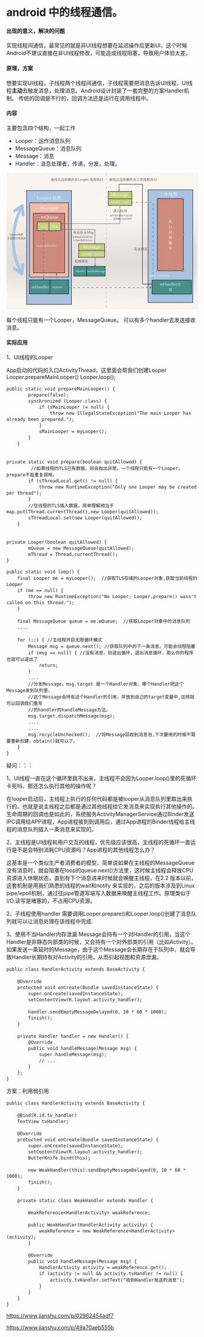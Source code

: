# android 中的线程通信。

####  出现的意义，解决的问题
实现线程间通信，最常见的就是非UI线程想要在延迟操作后更新UI，这个时候Android不建议直接在非UI线程修改，可能造成线程阻塞，导致用户体验太差。 


####  原理，方案
想要实现UI线程，子线程两个线程间通信，子线程需要把消息告诉UI线程，UI线程**主动**去触发消息，处理消息。Android设计封装了一套完整的方案Handler机制。
传统的回调是不行的，回调方法还是运行在调用线程中。

####  内容
主要包含四个结构，一起工作

- Looper：运作消息队列
- MessageQueue：消息队列
- Message：消息
- Handler：消息处理者，传递，分发，处理。

![hahah](./image/android/looper.png)

每个线程只能有一个Looper，MessageQueue。  可以有多个handler去发送接收消息。

####  实际应用
1、UI线程的Looper

App启动的代码的入口ActivityThread，这里面会帮我们创建Looper
Looper.prepareMainLooper()
Looper.loop();

```
public static void prepareMainLooper() {
        prepare(false);
        synchronized (Looper.class) {
            if (sMainLooper != null) {
                throw new IllegalStateException("The main Looper has already been prepared.");
            }
            sMainLooper = myLooper();
        }
    }


private static void prepare(boolean quitAllowed) {
         //如果线程的TLS已有数据，则会抛出异常，一个线程只能有一个Looper，prepare不能重复调用。
        if (sThreadLocal.get() != null) {
            throw new RuntimeException("Only one Looper may be created per thread");
        }
        //往线程的TLS插入数据，简单理解相当于map.put(Thread.currentThread(),new Looper(quitAllowed));
        sThreadLocal.set(new Looper(quitAllowed));
    }


private Looper(boolean quitAllowed) {
        mQueue = new MessageQueue(quitAllowed);
        mThread = Thread.currentThread();
}

```

```
public static void loop() {
    final Looper me = myLooper();  //获取TLS存储的Looper对象,获取当前线程的Looper 
    if (me == null) {
        throw new RuntimeException("No Looper; Looper.prepare() wasn't called on this thread.");
    }
 
    final MessageQueue queue = me.mQueue;  //获取Looper对象中的消息队列
    ....

    for (;;) { //主线程开启无限循环模式
        Message msg = queue.next(); //获取队列中的下一条消息，可能会线程阻塞
        if (msg == null) { //没有消息，则退出循环，退出消息循环，那么你的程序也就可以退出了
            return;
        }
        ....
        //分发Message，msg.target 是一个Handler对象，哪个Handler把这个Message发到队列里，
        //这个Message会持有这个Handler的引用，并放到自己的target变量中,这样就可以回调我们重写
        //的handler的handleMessage方法。
        msg.target.dispatchMessage(msg);
        ....
        ....
        msg.recycleUnchecked();  //将Message回收到消息池,下次要用的时候不需要重新创建，obtain()就可以了。
    }
}

```
疑问：：：

1、UI线程一直在这个循环里跳不出来，主线程不会因为Looper.loop()里的死循环卡死吗，那还怎么执行其他的操作呢？

在looper启动后，主线程上执行的任何代码都是被looper从消息队列里取出来执行的。也就是说主线程之后都是通过其他线程给它发消息来实现执行其他操作的。生命周期的回调也是如此的，系统服务ActivityManagerService通过Binder发送IPC调用给APP进程，App进程接到到调用后，通过App进程的Binder线程给主线程的消息队列插入一条消息来实现的。

2、主线程是UI线程和用户交互的线程，优先级应该很高，主线程的死循环一直运行是不是会特别消耗CPU资源吗？App进程的其他线程怎么办？

这基本是一个类似生产者消费者的模型，简单说如果在主线程的MessageQueue没有消息时，就会阻塞在loop的queue.next()方法里，这时候主线程会释放CPU资源进入休眠状态，直到有下个消息进来时候就会唤醒主线程，在2.2 版本以前，这套机制是用我们熟悉的线程的wait和notify 来实现的，之后的版本涉及到Linux pipe/epoll机制，通过往pipe管道写端写入数据来唤醒主线程工作。原理类似于I/O,读写是堵塞的，不占用CPU资源。


2、子线程使用handler
需要调用Looper.prepare()和Looper.loop()创建了消息队列就可以让消息处理在该线程中完成.

3、使用不当Handler内存泄漏
Message会持有一个对Handler的引用，当这个Handler是非静态内部类的时候，又会持有一个对外部类的引用（比如Activity）。如果发送一条延时的Message，由于这个Message会长期存在于队列中，就会导致Handler长期持有对Activity的引用，从而引起视图和资源泄漏。


```
public class HandlerActivity extends BaseActivity {

    @Override
    protected void onCreate(Bundle savedInstanceState) {
        super.onCreate(savedInstanceState);
        setContentView(R.layout.activity_handler);

        handler.sendEmptyMessageDelayed(0, 10 * 60 * 1000);
        finish();
    }

    private Handler handler = new Handler() {
        @Override
        public void handleMessage(Message msg) {
            super.handleMessage(msg);
            // ...
        }
    };
}

```

方案：利用弱引用

```
public class HandlerActivity extends BaseActivity {

    @Bind(R.id.tv_handler)
    TextView tvHandler;

    @Override
    protected void onCreate(Bundle savedInstanceState) {
        super.onCreate(savedInstanceState);
        setContentView(R.layout.activity_handler);
        ButterKnife.bind(this);

        new WeakHandler(this).sendEmptyMessageDelayed(0, 10 * 60 * 1000);
        finish();
    }

    private static class WeakHandler extends Handler {

        WeakReference<HandlerActivity> weakReference;

        public WeakHandler(HandlerActivity activity) {
            weakReference = new WeakReference<HandlerActivity>(activity);
        }

        @Override
        public void handleMessage(Message msg) {
            HandlerActivity activity = weakReference.get();
            if (activity != null && activity.tvHandler != null) {
                activity.tvHandler.setText("收到Handler发送的消息");
            }
        }
    }
}
```

https://www.jianshu.com/p/02962454adf7

https://www.jianshu.com/p/49a70aeb555b



